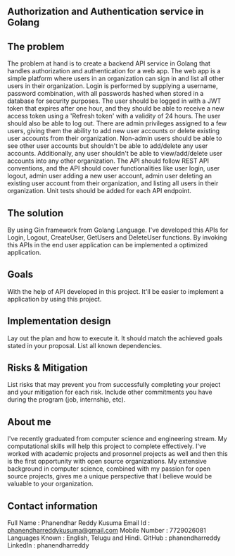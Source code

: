## Authorization and Authentication service in Golang

## The problem 
The problem at hand is to create a backend API service in Golang that handles authorization and authentication for a web app. The web app is a simple platform where users in an organization can sign in and list all other users in their organization. Login is performed by supplying a username, password combination, with all passwords hashed when stored in a database for security purposes. The user should be logged in with a JWT token that expires after one hour, and they should be able to receive a new access token using a 'Refresh token' with a validity of 24 hours. The user should also be able to log out. There are admin privileges assigned to a few users, giving them the ability to add new user accounts or delete existing user accounts from their organization. Non-admin users should be able to see other user accounts but shouldn't be able to add/delete any user accounts. Additionally, any user shouldn't be able to view/add/delete user accounts into any other organization. The API should follow REST API conventions, and the API should cover functionalities like user login, user logout, admin user adding a new user account, admin user deleting an existing user account from their organization, and listing all users in their organization. Unit tests should be added for each API endpoint.

## The solution 
By using Gin framework from Golang Language. I've developed this APIs for Login, Logout, CreateUser, GetUsers and DeleteUser functions. By invoking this APIs in the end user application can be implemented a optimized application. 

## Goals 
With the help of API developed in this project. It'll be easier to implement a application by using this project.

## Implementation design 
Lay out the plan and how to execute it. It should match the achieved goals stated in your proposal. List all known dependencies.

## Risks & Mitigation 
List risks that may prevent you from successfully completing your project and your mitigation for each risk. Include other commitments you have during the program (job, internship, etc).

## About me 

I've recently graduated from computer science and engineering stream. My computational skills will help this project to complete effectively. I've worked with academic projects and prosonnel projects as well and then this is the first opportunity with open source organizations. My extensive background in computer science, combined with my passion for open source projects, gives me a unique perspective that I believe would be valuable to your organization.

## Contact information 

Full Name : Phanendhar Reddy Kusuma
Email Id : phanendharreddykusuma@gmail.com
Mobile Number : 7729026081
Languages Known : English, Telugu and Hindi.
GitHub : phanendharreddy
LinkedIn : phanendharreddy